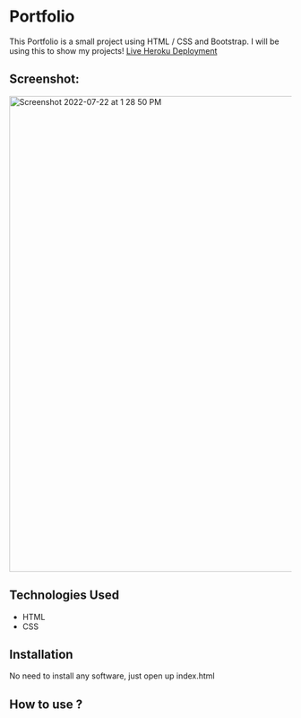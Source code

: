 # Portfolio
This Portfolio is a small project using HTML / CSS and Bootstrap. I will be using this to show my projects!
[Live Heroku Deployment](https://portfolio-sujeet.herokuapp.com/#Projects)
## Screenshot:
 <img width="848" alt="Screenshot 2022-07-22 at 1 28 50 PM" src="https://user-images.githubusercontent.com/107241919/180392443-a5861d05-74db-4e5b-ad1d-19fcd911676e.png">

## Technologies Used
* HTML
* CSS
## Installation
No need to install any software, just open up index.html
## How to use ?
